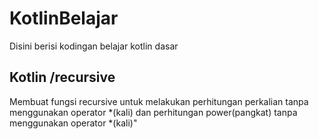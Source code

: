 # KotlinBelajar
Disini berisi kodingan belajar kotlin dasar

## Kotlin /recursive 
Membuat fungsi recursive untuk melakukan perhitungan perkalian tanpa menggunakan operator *(kali) dan perhitungan power(pangkat) tanpa menggunakan operator *(kali)"
